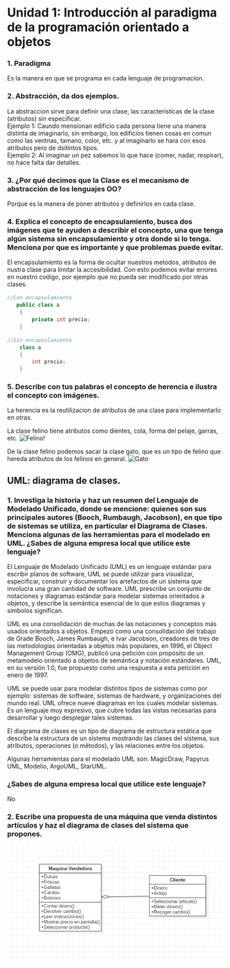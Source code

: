 # Unidad 1: Introducción al paradigma de la programación orientado a objetos
### 1. Paradigma
Es la manera en que se programa en cada lenguaje de programacion.
### 2. Abstracción, da dos ejemplos.
La abstraccion sirve para definir una clase, las caracteristicas de la clase (atributos) sin especificar.  
Ejemplo 1: Caundo mensionan edificio cada persona tiene una manera distinta de imaginarlo, sin embargo, los edificios tienen cosas en comun como las ventnas, tamano, color, etc. y al imaginarlo se hara con esos atributos pero de dsitintos tipos.  
Ejemplo 2: Al imaginar un pez sabemos lo que hace (comer, nadar, respirar), no hace falta  dar detalles.
### 3. ¿Por qué decimos que la Clase es el mecanismo de abstracción de los lenguajes OO?
Porque es la manera de poner atributos y definirlos en cada clase.
### 4. Explica el concepto de encapsulamiento, busca dos imágenes que te ayuden a describir el concepto, una que tenga algún sistema sin encapsulamiento y otra donde si lo tenga. Menciona por que es importante y que problemas puede evitar. 
El encapsulamiento es la forma de ocultar nuestros metodos, atributos de nustra clase para limitar la accesibilidad. Con esto podemos evitar errores en nuestro codigo, por ejemplo que no pueda ser modificado por otras clases.
```csharp
//Con encapsulamiento
   public class a
    {
        private int precio;
    }
```
```csharp
//Sin encapsulamiento
    class a
    {
        int precio;
    }
```
### 5. Describe con tus palabras el concepto de herencia e ilustra el concepto con imágenes.
La herencia es la reutilizacion de atributos de una clase para implementarlo en otras.  

La clase felino tiene atributos como dientes, cola, forma del pelaje, garras, etc.
![Felino!](https://image.flaticon.com/icons/png/512/47/47403.png)  

De la clase felino podemos sacar la clase gato, que es un tipo de felino que hereda atributos de los felinos en general.
![Gato](https://cdn5.dibujos.net/dibujos/pintados/201120/178e528b3a5cbe20b5abfcdb08c71197.png)
## UML: diagrama de clases.
### 1. Investiga la historia y haz un resumen del Lenguaje de Modelado Unificado, donde se mencione: quienes son sus principales autores (Booch, Rumbaugh, Jacobson), en que tipo de sistemas se utiliza, en particular el Diagrama de Clases. Menciona algunas de las herramientas para el modelado en UML. ¿Sabes de alguna empresa local que utilice este lenguaje? 
El Lenguaje de Modelado Unificado (UML) es un lenguaje estándar para escribir planos de software, UML se puede utilizar para visualizar, especificar, construir y documentar los artefactos de un sistema que involucra una gran cantidad de software. UML prescribe un conjunto de notaciones y diagramas estándar para modelar sistemas orientados a objetos, y describe la semántica esencial de lo que estos diagramas y símbolos significan.

UML es una consolidación de muchas de las notaciones y conceptos más usados orientados a objetos.  Empezó  como  una  consolidación  del  trabajo  de  Grade Booch, James Rumbaugh, e Ivar Jacobson, creadores de tres de las metodologías orientadas  a  objetos  más  populares,  en  1996,  el  Object  Management  Group (OMG), publicó una petición con propósito de un metamodelo orientado a objetos de semántica y notación estándares. UML, en su versión 1.0, fue propuesto como una respuesta a esta petición en enero de 1997.

UML se puede usar para modelar distintos tipos de sistemas como por ejemplo: sistemas de software, sistemas de hardware, y organizaciones del mundo real. UML ofrece nueve diagramas en los cuales modelar sistemas. Es un lenguaje muy expresivo,  que  cubre  todas  las  vistas  necesarias  para  desarrollar  y  luego desplegar tales sistemas.  

El diagrama de clases es un tipo de diagrama de estructura estática que describe la estructura de un sistema mostrando las clases del sistema, sus atributos, operaciones (o métodos), y las relaciones entre los objetos.  

Algunas herramientas para el modelado UML son: MagicDraw, Papyrus UML, Modelio, ArgoUML, StarUML.
### ¿Sabes de alguna empresa local que utilice este lenguaje?
No
### 2. Escribe una propuesta de una máquina que venda distintos artículos y haz el diagrama de clases del sistema que propones. 
![maquina](https://github.com/Oscar-inc117/TareaPoo/blob/master/clases.png)
